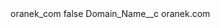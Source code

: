 <?xml version="1.0" encoding="UTF-8"?>
<CustomMetadata xmlns="http://soap.sforce.com/2006/04/metadata" xmlns:xsi="http://www.w3.org/2001/XMLSchema-instance" xmlns:xsd="http://www.w3.org/2001/XMLSchema">
    <label>oranek_com</label>
    <protected>false</protected>
    <values>
        <field>Domain_Name__c</field>
        <value xsi:type="xsd:string">oranek.com</value>
    </values>
</CustomMetadata>
